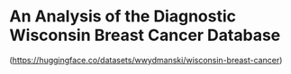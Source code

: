 # An Analysis of the Diagnostic Wisconsin Breast Cancer Database 

(https://huggingface.co/datasets/wwydmanski/wisconsin-breast-cancer)

